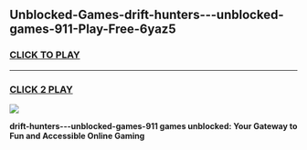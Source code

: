 
## Unblocked-Games-drift-hunters---unblocked-games-911-Play-Free-6yaz5
<h3>
<a href="https://premium76.site?title=drift-hunters---unblocked-games-911&ref=23A">CLICK TO PLAY</a></h3>
<hr>

<h3>
<a href="https://premium76.site?title=drift-hunters---unblocked-games-911&ref=23A">CLICK 2 PLAY</a>
  
</h3>

<a href="https://premium76.site?title=drift-hunters---unblocked-games-911&ref=23A"><img src="https://clearcache.store/games.png"></a>


**drift-hunters---unblocked-games-911 games unblocked: Your Gateway to Fun and Accessible Online Gaming**
